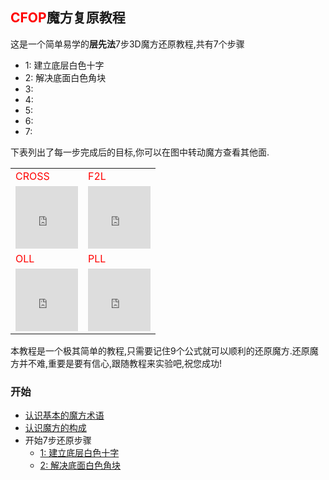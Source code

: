 ## <span style="color: red;">CFOP</span>魔方复原教程
这是一个简单易学的**层先法**7步3D魔方还原教程,共有7个步骤<BR>

- 1: 建立底层白色十字
- 2: 解决底面白色角块
- 3:
- 4:
- 5:
- 6:
- 7:



下表列出了每一步完成后的目标,你可以在图中转动魔方查看其他面.

<table class="hoverable bordered striped responsive-table">
    <tbody>
        <tr>
            <td><span style="color: red;">CROSS</span></td>
            <td><span style="color: red;">F2L</span></td>
        </tr>
        <tr>
            <td>
            <iframe src="https://fy-create.github.io/Cube/tools/browser/cube.html?para={screenRatio:1.0,edge:5678,center:23456}
            " width="100px" height="100px" frameborder="0" scrolling="no"></iframe>
            </td>
            <td>
            <iframe src="https://fy-create.github.io/Cube/tools/browser/cube.html?para={screenRatio:1.0,corner:5678,edge:567890AB,center:23456}
            " width="100px" height="100px" frameborder="0" scrolling="no"></iframe>
            </td>
        </tr>
        <tr>
            <td><span style="color: red;">OLL</span></td>
            <td><span style="color: red;">PLL</span></td>
        </tr>
        <tr>
        <td>
        <iframe src="https://fy-create.github.io/Cube/tools/browser/cube.html?para={screenRatio:1.0,corner:12345678,edge:1234567890AB,center:123456,edgeValidFace:{1:U,2:U,3:U,4:U},cornerValidFace:{1:U,2:U,3:U,4:U}}
        " width="100px" height="100px" frameborder="0" scrolling="no"></iframe>
        </td>
        <td>
        <iframe src="https://fy-create.github.io/Cube/tools/browser/cube.html?para={screenRatio:1.0,corner:12345678,edge:1234567890AB,center:123456}
        " width="100px" height="100px" frameborder="0" scrolling="no"></iframe>
        </td>
        </tr>
    </tbody>
</table>

本教程是一个极其简单的教程,只需要记住9个公式就可以顺利的还原魔方.还原魔方并不难,重要是要有信心,跟随教程来实验吧,祝您成功!


### 开始
- [认识基本的魔方术语](./basic)
- [认识魔方的构成](./cube_element)
- 开始7步还原步骤
  * [1: 建立底层白色十字](./down_cross)
  * [2: 解决底面白色角块](./down_corner)

